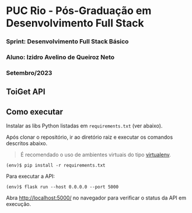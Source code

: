 # PUC Rio - Pós-Graduação em Desenvolvimento Full Stack
### Sprint: Desenvolvimento Full Stack Básico
### Aluno: Izidro Avelino de Queiroz Neto
### Setembro/2023

## ToiGet API

## Como executar 


Instalar as libs Python listadas em `requirements.txt` (ver abaixo). 

Após clonar o repositório, ir ao diretório raiz e executar os comandos descritos abaixo.

> É recomendado o uso de ambientes virtuais do tipo [virtualenv](https://virtualenv.pypa.io/en/latest/installation.html).

```
(env)$ pip install -r requirements.txt
```

Para executar a API:

```
(env)$ flask run --host 0.0.0.0 --port 5000
```


Abra [http://localhost:5000/](http://localhost:5000/) no navegador para verificar o status da API em execução.
